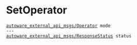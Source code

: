 # SetOperator

<div class="highlight"><pre><code><a href="../../../autoware_external_api_msgs/msg/Operator">autoware_external_api_msgs/Operator</a> mode
---
<a href="../../../autoware_external_api_msgs/msg/ResponseStatus">autoware_external_api_msgs/ResponseStatus</a> status
</code></pre></div>
